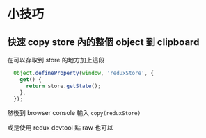 # 小技巧

## 快速 copy store 內的整個 object 到 clipboard

在可以存取到 store 的地方加上這段

```javascript
  Object.defineProperty(window, 'reduxStore', {
    get() {
      return store.getState();
    },
  });
```

然後到 browser console 輸入 `copy(reduxStore)`

或是使用 redux devtool 點 raw 也可以

